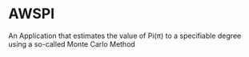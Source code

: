 # AWSPI
An Application that estimates the value of Pi(π) to a specifiable degree using a so-called Monte Carlo Method
